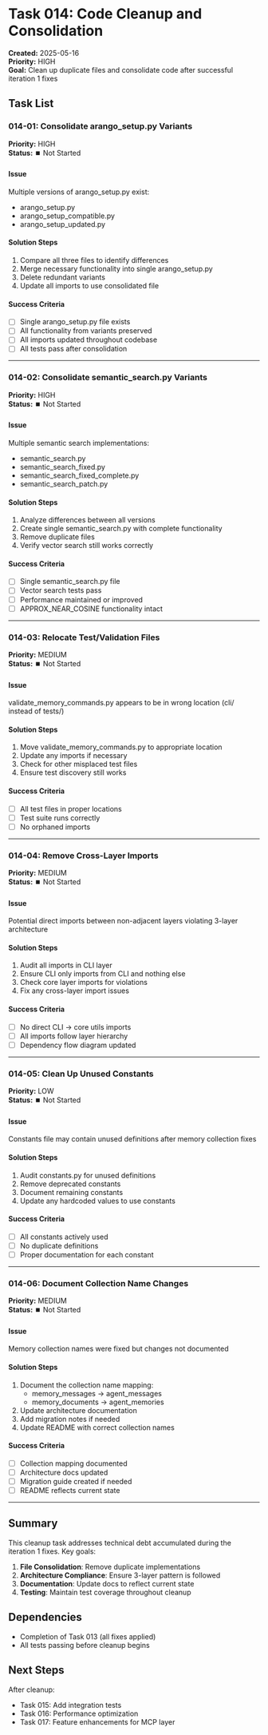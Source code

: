 # Task 014: Code Cleanup and Consolidation

**Created:** 2025-05-16  
**Priority:** HIGH  
**Goal:** Clean up duplicate files and consolidate code after successful iteration 1 fixes

## Task List

### 014-01: Consolidate arango_setup.py Variants
**Priority:** HIGH  
**Status:** ⏹️ Not Started

#### Issue
Multiple versions of arango_setup.py exist:
- arango_setup.py
- arango_setup_compatible.py
- arango_setup_updated.py

#### Solution Steps
1. Compare all three files to identify differences
2. Merge necessary functionality into single arango_setup.py
3. Delete redundant variants
4. Update all imports to use consolidated file

#### Success Criteria
- [ ] Single arango_setup.py file exists
- [ ] All functionality from variants preserved
- [ ] All imports updated throughout codebase
- [ ] All tests pass after consolidation

---

### 014-02: Consolidate semantic_search.py Variants
**Priority:** HIGH  
**Status:** ⏹️ Not Started

#### Issue
Multiple semantic search implementations:
- semantic_search.py
- semantic_search_fixed.py
- semantic_search_fixed_complete.py
- semantic_search_patch.py

#### Solution Steps
1. Analyze differences between all versions
2. Create single semantic_search.py with complete functionality
3. Remove duplicate files
4. Verify vector search still works correctly

#### Success Criteria
- [ ] Single semantic_search.py file
- [ ] Vector search tests pass
- [ ] Performance maintained or improved
- [ ] APPROX_NEAR_COSINE functionality intact

---

### 014-03: Relocate Test/Validation Files
**Priority:** MEDIUM  
**Status:** ⏹️ Not Started

#### Issue
validate_memory_commands.py appears to be in wrong location (cli/ instead of tests/)

#### Solution Steps
1. Move validate_memory_commands.py to appropriate location
2. Update any imports if necessary
3. Check for other misplaced test files
4. Ensure test discovery still works

#### Success Criteria
- [ ] All test files in proper locations
- [ ] Test suite runs correctly
- [ ] No orphaned imports

---

### 014-04: Remove Cross-Layer Imports
**Priority:** MEDIUM  
**Status:** ⏹️ Not Started

#### Issue
Potential direct imports between non-adjacent layers violating 3-layer architecture

#### Solution Steps
1. Audit all imports in CLI layer
2. Ensure CLI only imports from CLI and nothing else
3. Check core layer imports for violations
4. Fix any cross-layer import issues

#### Success Criteria
- [ ] No direct CLI → core utils imports
- [ ] All imports follow layer hierarchy
- [ ] Dependency flow diagram updated

---

### 014-05: Clean Up Unused Constants
**Priority:** LOW  
**Status:** ⏹️ Not Started

#### Issue
Constants file may contain unused definitions after memory collection fixes

#### Solution Steps
1. Audit constants.py for unused definitions
2. Remove deprecated constants
3. Document remaining constants
4. Update any hardcoded values to use constants

#### Success Criteria
- [ ] All constants actively used
- [ ] No duplicate definitions
- [ ] Proper documentation for each constant

---

### 014-06: Document Collection Name Changes
**Priority:** MEDIUM  
**Status:** ⏹️ Not Started

#### Issue
Memory collection names were fixed but changes not documented

#### Solution Steps
1. Document the collection name mapping:
   - memory_messages → agent_messages
   - memory_documents → agent_memories
2. Update architecture documentation
3. Add migration notes if needed
4. Update README with correct collection names

#### Success Criteria
- [ ] Collection mapping documented
- [ ] Architecture docs updated
- [ ] Migration guide created if needed
- [ ] README reflects current state

---

## Summary

This cleanup task addresses technical debt accumulated during the iteration 1 fixes. Key goals:

1. **File Consolidation**: Remove duplicate implementations
2. **Architecture Compliance**: Ensure 3-layer pattern is followed
3. **Documentation**: Update docs to reflect current state
4. **Testing**: Maintain test coverage throughout cleanup

## Dependencies
- Completion of Task 013 (all fixes applied)
- All tests passing before cleanup begins

## Next Steps
After cleanup:
- Task 015: Add integration tests
- Task 016: Performance optimization
- Task 017: Feature enhancements for MCP layer